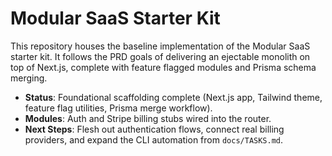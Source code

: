 # Modular SaaS Starter Kit

This repository houses the baseline implementation of the Modular SaaS starter kit. It follows the PRD goals of delivering an ejectable monolith on top of Next.js, complete with feature flagged modules and Prisma schema merging.

- **Status**: Foundational scaffolding complete (Next.js app, Tailwind theme, feature flag utilities, Prisma merge workflow).
- **Modules**: Auth and Stripe billing stubs wired into the router.
- **Next Steps**: Flesh out authentication flows, connect real billing providers, and expand the CLI automation from `docs/TASKS.md`.
